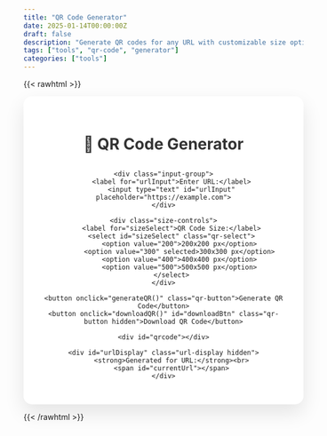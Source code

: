 ```yaml
---
title: "QR Code Generator"
date: 2025-01-14T00:00:00Z
draft: false
description: "Generate QR codes for any URL with customizable size options"
tags: ["tools", "qr-code", "generator"]
categories: ["tools"]
---
```


{{< rawhtml >}}
<style>
    .qr-container {
        background: white;
        border-radius: 15px;
        padding: 30px;
        box-shadow: 0 15px 35px rgba(0, 0, 0, 0.1);
        text-align: center;
        max-width: 500px;
        margin: 0 auto;
    }
    .qr-container h2 {
        color: #333;
        margin-bottom: 30px;
        font-size: 28px;
    }
    .input-group {
        margin-bottom: 20px;
    }
    .input-group label {
        display: block;
        margin-bottom: 8px;
        color: #555;
        font-weight: bold;
        text-align: left;
    }
    .input-group input[type="text"] {
        width: 100%;
        padding: 12px;
        border: 2px solid #ddd;
        border-radius: 8px;
        font-size: 16px;
        box-sizing: border-box;
        transition: border-color 0.3s;
    }
    .input-group input[type="text"]:focus {
        outline: none;
        border-color: #667eea;
    }
    .qr-button {
        background: linear-gradient(135deg, #667eea 0%, #764ba2 100%);
        color: white;
        border: none;
        padding: 12px 30px;
        font-size: 16px;
        border-radius: 8px;
        cursor: pointer;
        transition: transform 0.2s, box-shadow 0.2s;
        margin: 10px 5px;
    }
    .qr-button:hover {
        transform: translateY(-2px);
        box-shadow: 0 5px 15px rgba(0, 0, 0, 0.2);
    }
    .qr-button:active {
        transform: translateY(0);
    }
    #qrcode {
        margin: 30px auto;
        padding: 20px;
        background: #f9f9f9;
        border-radius: 10px;
        display: inline-block;
    }
    .url-display {
        background: #f8f9fa;
        padding: 15px;
        border-radius: 8px;
        margin: 20px 0;
        word-break: break-all;
        font-family: monospace;
        color: #495057;
        border-left: 4px solid #667eea;
    }
    .size-controls {
        margin: 20px 0;
    }
    .size-controls label {
        display: inline-block;
        margin-right: 10px;
        text-align: center;
    }
    .qr-select {
        padding: 8px;
        border: 2px solid #ddd;
        border-radius: 5px;
        font-size: 14px;
    }
    .hidden {
        display: none;
    }
</style>

<div class="qr-container">
    <h2>🔳 QR Code Generator</h2>
    
    <div class="input-group">
        <label for="urlInput">Enter URL:</label>
        <input type="text" id="urlInput" placeholder="https://example.com">
    </div>
    
    <div class="size-controls">
        <label for="sizeSelect">QR Code Size:</label>
        <select id="sizeSelect" class="qr-select">
            <option value="200">200x200 px</option>
            <option value="300" selected>300x300 px</option>
            <option value="400">400x400 px</option>
            <option value="500">500x500 px</option>
        </select>
    </div>
    
    <button onclick="generateQR()" class="qr-button">Generate QR Code</button>
    <button onclick="downloadQR()" id="downloadBtn" class="qr-button hidden">Download QR Code</button>
    
    <div id="qrcode"></div>
    
    <div id="urlDisplay" class="url-display hidden">
        <strong>Generated for URL:</strong><br>
        <span id="currentUrl"></span>
    </div>
</div>

<script src="https://cdnjs.cloudflare.com/ajax/libs/qrcode-generator/1.4.4/qrcode.min.js"></script>
<script>
    let currentQRCode = null;
    
    function generateQR() {
        const url = document.getElementById('urlInput').value.trim();
        const size = parseInt(document.getElementById('sizeSelect').value);
        
        if (!url) {
            alert('Please enter a URL');
            return;
        }
        
        // Validate URL format
        try {
            new URL(url);
        } catch (e) {
            if (!url.startsWith('http://') && !url.startsWith('https://')) {
                // Try adding https:// prefix
                const fullUrl = 'https://' + url;
                try {
                    new URL(fullUrl);
                    document.getElementById('urlInput').value = fullUrl;
                    generateQRCode(fullUrl, size);
                    return;
                } catch (e2) {
                    alert('Please enter a valid URL');
                    return;
                }
            } else {
                alert('Please enter a valid URL');
                return;
            }
        }
        
        generateQRCode(url, size);
    }
    
    function generateQRCode(url, size) {
        // Clear previous QR code
        document.getElementById('qrcode').innerHTML = '';
        
        try {
            // Create QR code
            const qr = qrcode(0, 'M');
            qr.addData(url);
            qr.make();
            
            // Create canvas
            const canvas = document.createElement('canvas');
            const ctx = canvas.getContext('2d');
            const moduleCount = qr.getModuleCount();
            const cellSize = size / moduleCount;
            
            canvas.width = size;
            canvas.height = size;
            
            // Draw QR code
            ctx.fillStyle = '#FFFFFF';
            ctx.fillRect(0, 0, size, size);
            
            ctx.fillStyle = '#000000';
            for (let row = 0; row < moduleCount; row++) {
                for (let col = 0; col < moduleCount; col++) {
                    if (qr.isDark(row, col)) {
                        ctx.fillRect(col * cellSize, row * cellSize, cellSize, cellSize);
                    }
                }
            }
            
            // Display QR code
            document.getElementById('qrcode').appendChild(canvas);
            
            // Show URL and download button
            document.getElementById('currentUrl').textContent = url;
            document.getElementById('urlDisplay').classList.remove('hidden');
            document.getElementById('downloadBtn').classList.remove('hidden');
            
            // Store current QR code for download
            currentQRCode = canvas;
            
        } catch (error) {
            alert('Error generating QR code: ' + error.message);
        }
    }
    
    function downloadQR() {
        if (!currentQRCode) {
            alert('No QR code to download');
            return;
        }
        
        // Create download link
        const link = document.createElement('a');
        link.download = 'qrcode.png';
        link.href = currentQRCode.toDataURL();
        link.click();
    }
    
    // Generate QR code when Enter is pressed
    document.getElementById('urlInput').addEventListener('keypress', function(e) {
        if (e.key === 'Enter') {
            generateQR();
        }
    });
    
    // Generate QR code when size changes
    document.getElementById('sizeSelect').addEventListener('change', function() {
        const url = document.getElementById('urlInput').value.trim();
        if (url) {
            generateQR();
        }
    });
</script>
{{< /rawhtml >}}